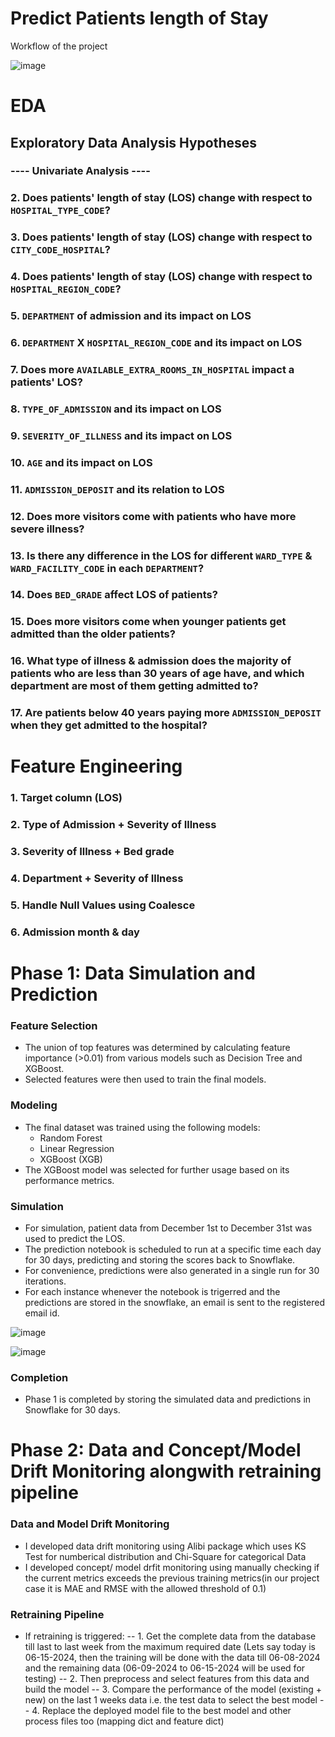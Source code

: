 # Predict Patients length of Stay

Workflow of the project 

![image](https://github.com/harshp777/Healthcare-Patient-Length-of-Stay/assets/58933098/0846d293-c001-48a6-ad56-df6834e086df)


# EDA


## Exploratory Data Analysis Hypotheses

### ---- Univariate Analysis ----
 
### 2. Does patients' length of stay (LOS) change with respect to `HOSPITAL_TYPE_CODE`?

### 3. Does patients' length of stay (LOS) change with respect to `CITY_CODE_HOSPITAL`?

### 4. Does patients' length of stay (LOS) change with respect to `HOSPITAL_REGION_CODE`?

### 5. `DEPARTMENT` of admission and its impact on LOS

### 6. `DEPARTMENT` X `HOSPITAL_REGION_CODE` and its impact on LOS

### 7. Does more `AVAILABLE_EXTRA_ROOMS_IN_HOSPITAL` impact a patients' LOS?

### 8. `TYPE_OF_ADMISSION` and its impact on LOS

### 9. `SEVERITY_OF_ILLNESS` and its impact on LOS

### 10. `AGE` and its impact on LOS

### 11. `ADMISSION_DEPOSIT` and its relation to LOS

### 12. Does more visitors come with patients who have more severe illness?

### 13. Is there any difference in the LOS for different `WARD_TYPE` & `WARD_FACILITY_CODE` in each `DEPARTMENT`?

### 14. Does `BED_GRADE` affect LOS of patients?

### 15. Does more visitors come when younger patients get admitted than the older patients?

### 16. What type of illness & admission does the majority of patients who are less than 30 years of age have, and which department are most of them getting admitted to?

### 17. Are patients below 40 years paying more `ADMISSION_DEPOSIT` when they get admitted to the hospital?


# Feature Engineering

### 1. Target column (LOS)
### 2. Type of Admission + Severity of Illness
### 3. Severity of Illness + Bed grade 
### 4. Department + Severity of Illness
### 5. Handle Null Values using Coalesce
### 6. Admission month & day


# Phase 1: Data Simulation and Prediction

### Feature Selection
- The union of top features was determined by calculating feature importance (>0.01) from various models such as Decision Tree and XGBoost.
- Selected features were then used to train the final models.

### Modeling
- The final dataset was trained using the following models:
  - Random Forest
  - Linear Regression
  - XGBoost (XGB)
- The XGBoost model was selected for further usage based on its performance metrics.

### Simulation
- For simulation, patient data from December 1st to December 31st was used to predict the LOS.
- The prediction notebook is scheduled to run at a specific time each day for 30 days, predicting and storing the scores back to Snowflake.
- For convenience, predictions were also generated in a single run for 30 iterations.
- For each instance whenever the notebook is trigerred and the predictions are stored in the snowflake, an email is sent to the registered email id.

![image](https://github.com/harshp777/Healthcare-Patient-Length-of-Stay/assets/58933098/cc839e59-32f4-4cde-a3fe-88d3b8c045c1)

![image](https://github.com/harshp777/Healthcare-Patient-Length-of-Stay/assets/58933098/0ecb04b7-4117-4819-93d2-97e5eb0ce67a)



### Completion
- Phase 1 is completed by storing the simulated data and predictions in Snowflake for 30 days.

# Phase 2: Data and Concept/Model Drift Monitoring alongwith retraining pipeline


### Data and Model Drift Monitoring
- I developed data drift monitoring using Alibi package which uses KS Test for numberical distribution and Chi-Square for categorical Data
- I developed concept/ model drfit monitoring using manually checking if the current metrics exceeds the previous training metrics(in our project case it is MAE and RMSE with the allowed threshold of 0.1)


### Retraining Pipeline

- If retraining is triggered:
-- 1. Get the complete data from the database till last to last week from the maximum required date (Lets say today is 06-15-2024, then the training will be done with the data till 06-08-2024 and the remaining data (06-09-2024 to 06-15-2024 will be used for testing) 
-- 2. Then preprocess and select features from this data and build the model
-- 3. Compare the performance of the model (existing + new) on the last 1 weeks data i.e. the test data to select the best model
-- 4. Replace the deployed model file to the best model and other process files too (mapping dict and feature dict)
